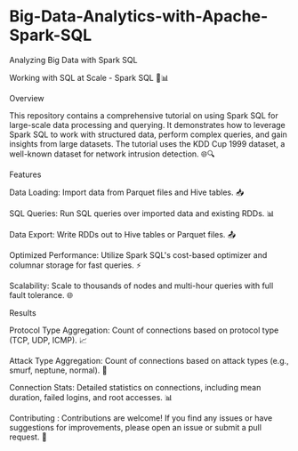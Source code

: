 # Big-Data-Analytics-with-Apache-Spark-SQL
Analyzing Big Data with Spark SQL 

Working with SQL at Scale - Spark SQL 🚀📊

Overview

This repository contains a comprehensive tutorial on using Spark SQL for large-scale data processing and querying. It demonstrates how to leverage Spark SQL to work with structured data, perform complex queries, and gain insights from large datasets. The tutorial uses the KDD Cup 1999 dataset, a well-known dataset for network intrusion detection. 🌐🔍

Features

Data Loading: Import data from Parquet files and Hive tables. 📥

SQL Queries: Run SQL queries over imported data and existing RDDs. 📊

Data Export: Write RDDs out to Hive tables or Parquet files. 📤

Optimized Performance: Utilize Spark SQL's cost-based optimizer and columnar storage for fast queries. ⚡

Scalability: Scale to thousands of nodes and multi-hour queries with full fault tolerance. 🌐

Results

Protocol Type Aggregation: Count of connections based on protocol type (TCP, UDP, ICMP). 📈

Attack Type Aggregation: Count of connections based on attack types (e.g., smurf, neptune, normal). 🚨

Connection Stats: Detailed statistics on connections, including mean duration, failed logins, and root accesses. 📊

Contributing :
Contributions are welcome! If you find any issues or have suggestions for improvements, please open an issue or submit a pull request. 🤝
